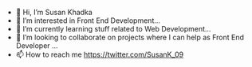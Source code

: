 - 👋 Hi, I’m Susan Khadka
- 👀 I’m interested in Front End Development...
- 🌱 I’m currently learning stuff related to Web Development...
- 💞️ I’m looking to collaborate on projects where I can help as Front End Developer ...
- 📫 How to reach me https://twitter.com/SusanK_09

<!---
SusanKhadka09/SusanKhadka09 is a ✨ special ✨ repository because its `README.md` (this file) appears on your GitHub profile.
You can click the Preview link to take a look at your changes.
--->
